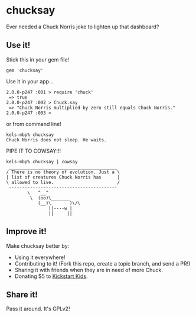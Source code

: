 chucksay
========

Ever needed a Chuck Norris joke to lighten up that dashboard?

Use it!
-------

Stick this in your gem file!

```
gem 'chucksay'
```

Use it in your app...

```
2.0.0-p247 :001 > require 'chuck'
 => true
2.0.0-p247 :002 > Chuck.say
 => "Chuck Norris multiplied by zero still equals Chuck Norris."
2.0.0-p247 :003 >
```

or from command line!

```
kels-mbp% chucksay
Chuck Norris does not sleep. He waits.
```

PIPE IT TO COWSAY!!!

```
kels-mbp% chucksay | cowsay
 _________________________________________
/ There is no theory of evolution. Just a \
| list of creatures Chuck Norris has      |
\ allowed to live.                        /
 -----------------------------------------
        \   ^__^
         \  (oo)\_______
            (__)\       )\/\
                ||----w |
                ||     ||
```

Improve it!
-----------

Make chucksay better by:

* Using it everywhere!
* Contributing to it! (Fork this repo, create a topic branch, and send a PR!)
* Sharing it with friends when they are in need of more Chuck.
* Donating $5 to [Kickstart Kids](http://www.kick-start.org).

Share it!
---------

Pass it around. It's GPLv2!

